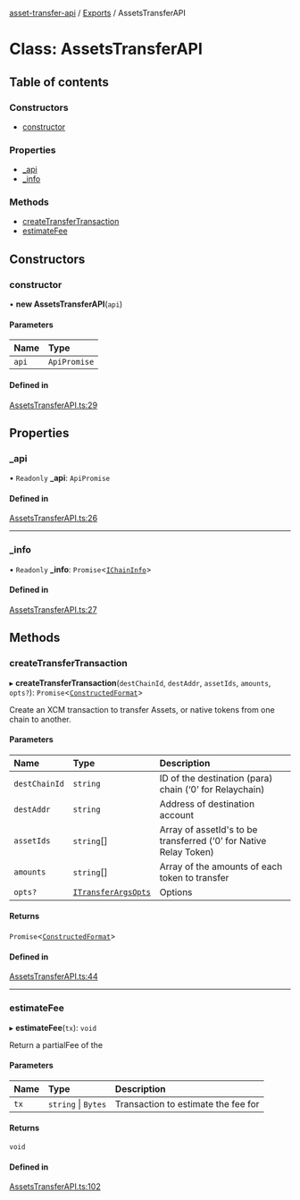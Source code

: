 [asset-transfer-api](../README.md) / [Exports](../modules.md) / AssetsTransferAPI

# Class: AssetsTransferAPI

## Table of contents

### Constructors

- [constructor](AssetsTransferAPI.md#constructor)

### Properties

- [\_api](AssetsTransferAPI.md#_api)
- [\_info](AssetsTransferAPI.md#_info)

### Methods

- [createTransferTransaction](AssetsTransferAPI.md#createtransfertransaction)
- [estimateFee](AssetsTransferAPI.md#estimatefee)

## Constructors

### constructor

• **new AssetsTransferAPI**(`api`)

#### Parameters

| Name | Type |
| :------ | :------ |
| `api` | `ApiPromise` |

#### Defined in

[AssetsTransferAPI.ts:29](https://github.com/paritytech/asset-transfer-api/blob/69d3acd/src/AssetsTransferAPI.ts#L29)

## Properties

### \_api

• `Readonly` **\_api**: `ApiPromise`

#### Defined in

[AssetsTransferAPI.ts:26](https://github.com/paritytech/asset-transfer-api/blob/69d3acd/src/AssetsTransferAPI.ts#L26)

___

### \_info

• `Readonly` **\_info**: `Promise`<[`IChainInfo`](../interfaces/internal_.IChainInfo.md)\>

#### Defined in

[AssetsTransferAPI.ts:27](https://github.com/paritytech/asset-transfer-api/blob/69d3acd/src/AssetsTransferAPI.ts#L27)

## Methods

### createTransferTransaction

▸ **createTransferTransaction**(`destChainId`, `destAddr`, `assetIds`, `amounts`, `opts?`): `Promise`<[`ConstructedFormat`](../modules/internal_.md#constructedformat)\>

Create an XCM transaction to transfer Assets, or native tokens from one
chain to another.

#### Parameters

| Name | Type | Description |
| :------ | :------ | :------ |
| `destChainId` | `string` | ID of the destination (para) chain (‘0’ for Relaychain) |
| `destAddr` | `string` | Address of destination account |
| `assetIds` | `string`[] | Array of assetId's to be transferred (‘0’ for Native Relay Token) |
| `amounts` | `string`[] | Array of the amounts of each token to transfer |
| `opts?` | [`ITransferArgsOpts`](../interfaces/internal_.ITransferArgsOpts.md) | Options |

#### Returns

`Promise`<[`ConstructedFormat`](../modules/internal_.md#constructedformat)\>

#### Defined in

[AssetsTransferAPI.ts:44](https://github.com/paritytech/asset-transfer-api/blob/69d3acd/src/AssetsTransferAPI.ts#L44)

___

### estimateFee

▸ **estimateFee**(`tx`): `void`

Return a partialFee of the

#### Parameters

| Name | Type | Description |
| :------ | :------ | :------ |
| `tx` | `string` \| `Bytes` | Transaction to estimate the fee for |

#### Returns

`void`

#### Defined in

[AssetsTransferAPI.ts:102](https://github.com/paritytech/asset-transfer-api/blob/69d3acd/src/AssetsTransferAPI.ts#L102)
